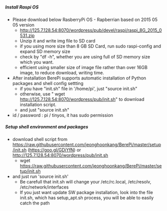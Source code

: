 ##### Install Raspi OS
  - Please download below RasberryPi OS - Rapberrian based on 2015 05 05 version
    - http://125.7.128.54:8070/wordpress/pub/devel/raspi/raspi_8G_2015_0531.zip
    - Unzip it and write img file to SD card
    - if you using more size than 8 GB SD Card, run sudo raspi-config and expand SD memory size
    - check by "df -h", whether you are using full of SD memory size which you want.
    - efficient using smaller size of image file rather than over 16GB image, to reduce download, writing time.
  - After installation BerePi supports automatic installation of Python packages and shell config settting
    - if you have "init.sh" file in '/home/pi', just "source init.sh"
    - otherwise, use " wget http://125.7.128.54:8070/wordpress/pub/init.sh" to download installation script.
    - and just "source init.sh"
  - id / password : pi / tinyos, it has sudo permission

##### Setup shell environment and packages
  - download shell script from https://raw.githubusercontent.com/jeonghoonkang/BerePi/master/setup/init.sh (https://goo.gl/GDiYfN) or http://125.7.128.54:8070/wordpress/pub/init.sh
    - wget https://raw.githubusercontent.com/jeonghoonkang/BerePi/master/setup/init.sh
  - and just run 'source init.sh'
    - Be carefull that init.sh will change your /etc/rc.local, /etc/resolv, /etc/network/interfaces
    - If you just want update SW package installation, look into the file init.sh, which has setup_apt.sh process, you will be able to easily catch the path
  
